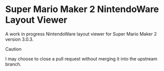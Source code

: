 # Super Mario Maker 2 NintendoWare Layout Viewer

A work in progress NintendoWare layout viewer for Super Mario Maker 2 version 3.0.3.

> [!CAUTION]
> I may choose to close a pull request without merging it into the upstream branch.
